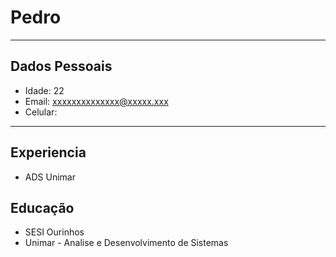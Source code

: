  # Pedro

  ---


  ## Dados Pessoais

  - Idade: 22
  - Email: xxxxxxxxxxxxxx@xxxxx.xxx
  - Celular: 

---

  ## Experiencia

  - ADS Unimar


## Educação

  - SESI Ourinhos
  - Unimar - Analise e Desenvolvimento de Sistemas

  

